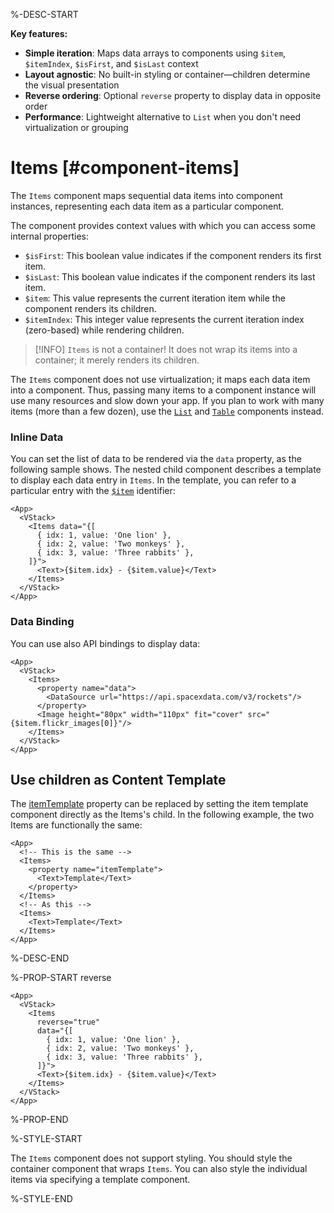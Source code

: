 %-DESC-START

**Key features:**
- **Simple iteration**: Maps data arrays to components using `$item`, `$itemIndex`, `$isFirst`, and `$isLast` context
- **Layout agnostic**: No built-in styling or container—children determine the visual presentation
- **Reverse ordering**: Optional `reverse` property to display data in opposite order
- **Performance**: Lightweight alternative to `List` when you don't need virtualization or grouping

# Items [#component-items]

The `Items` component maps sequential data items into component instances, representing each data item as a particular component.

The component provides context values with which you can access some internal properties:

- `$isFirst`: This boolean value indicates if the component renders its first item.
- `$isLast`: This boolean value indicates if the component renders its last item.
- `$item`: This value represents the current iteration item while the component renders its children.
- `$itemIndex`: This integer value represents the current iteration index (zero-based) while rendering children.

>[!INFO]
> `Items` is not a container! It does not wrap its items into a container; it merely renders its children.

The `Items` component does not use virtualization; it maps each data item into a component.
Thus, passing many items to a component instance will use many resources and slow down your app.
If you plan to work with many items (more than a few dozen), use the [`List`](./List) and [`Table`](./Table) components instead.

### Inline Data

You can set the list of data to be rendered via the `data` property, as the following sample shows.
The nested child component describes a template to display each data entry in `Items`.
In the template, you can refer to a particular entry with the [`$item`](#&item) identifier:

```xmlui-pg copy {8} display name="Example: inline data"
<App>
  <VStack>
    <Items data="{[
      { idx: 1, value: 'One lion' },
      { idx: 2, value: 'Two monkeys' },
      { idx: 3, value: 'Three rabbits' },
    ]}">
      <Text>{$item.idx} - {$item.value}</Text>
    </Items>
  </VStack>
</App>
```

### Data Binding

You can use also API bindings to display data:

```xmlui-pg copy {4-6} display name="Example: data binding"
<App>
  <VStack>
    <Items>
      <property name="data">
        <DataSource url="https://api.spacexdata.com/v3/rockets"/>
      </property>
      <Image height="80px" width="110px" fit="cover" src="{$item.flickr_images[0]}"/>
    </Items>
  </VStack>
</App>
```

## Use children as Content Template

The [itemTemplate](#itemtemplate) property can be replaced by setting the item template component directly as the Items's child.
In the following example, the two Items are functionally the same:

```xmlui copy
<App>
  <!-- This is the same -->
  <Items>
    <property name="itemTemplate">
      <Text>Template</Text>
    </property>
  </Items>
  <!-- As this -->
  <Items>
    <Text>Template</Text>
  </Items>
</App>
```

%-DESC-END


%-PROP-START reverse

```xmlui-pg copy {4} display name="Example: reverse"
<App>
  <VStack>
    <Items
      reverse="true"
      data="{[
        { idx: 1, value: 'One lion' },
        { idx: 2, value: 'Two monkeys' },
        { idx: 3, value: 'Three rabbits' },
      ]}">
      <Text>{$item.idx} - {$item.value}</Text>
    </Items>
  </VStack>
</App>
```

%-PROP-END

%-STYLE-START

The `Items` component does not support styling.
You should style the container component that wraps `Items`.
You can also style the individual items via specifying a template component.

%-STYLE-END
